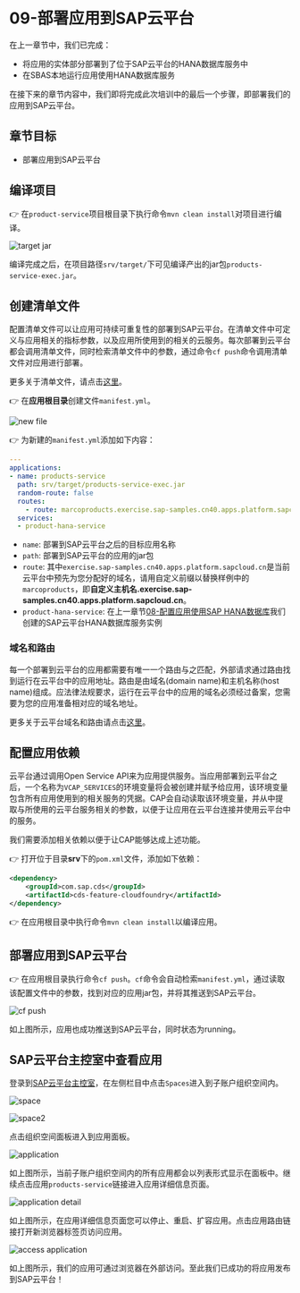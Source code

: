 # 09-部署应用到SAP云平台

在上一章节中，我们已完成：

- 将应用的实体部分部署到了位于SAP云平台的HANA数据库服务中
- 在SBAS本地运行应用使用HANA数据库服务

在接下来的章节内容中，我们即将完成此次培训中的最后一个步骤，即部署我们的应用到SAP云平台。

## 章节目标

- 部署应用到SAP云平台

## 编译项目

:point_right: 在`product-service`项目根目录下执行命令`mvn clean install`对项目进行编译。

![target jar](target-jar.png)

编译完成之后，在项目路径`srv/target/`下可见编译产出的jar包`products-service-exec.jar`。

## 创建清单文件

配置清单文件可以让应用可持续可重复性的部署到SAP云平台。在清单文件中可定义与应用相关的指标参数，以及应用所使用到的相关的云服务。每次部署到云平台都会调用清单文件，同时检索清单文件中的参数，通过命令`cf push`命令调用清单文件对应用进行部署。

更多关于清单文件，请点击[这里](https://docs.cloudfoundry.org/devguide/deploy-apps/manifest.html)。

:point_right: 在**应用根目录**创建文件`manifest.yml`。

![new file](new-file.png)

:point_right: 为新建的`manifest.yml`添加如下内容：

```yml
---
applications:
- name: products-service
  path: srv/target/products-service-exec.jar
  random-route: false
  routes:
    - route: marcoproducts.exercise.sap-samples.cn40.apps.platform.sapcloud.cn
  services:
  - product-hana-service
```

- `name`: 部署到SAP云平台之后的目标应用名称
- `path`: 部署到SAP云平台的应用的jar包
- `route`: 其中`exercise.sap-samples.cn40.apps.platform.sapcloud.cn`是当前云平台中预先为您分配好的域名，请用自定义前缀以替换样例中的`marcoproducts`，即**自定义主机名.exercise.sap-samples.cn40.apps.platform.sapcloud.cn**。
- `product-hana-service`: 在上一章节[08-配置应用使用SAP HANA数据库](https://github.tools.sap/sap-samples-scpcn/teched-2020-12-15/blob/dev/exercises/08/README.md)我们创建的SAP云平台HANA数据库服务实例

### 域名和路由

每一个部署到云平台的应用都需要有唯一一个路由与之匹配，外部请求通过路由找到运行在云平台中的应用地址。路由是由域名(domain name)和主机名称(host name)组成。应法律法规要求，运行在云平台中的应用的域名必须经过备案，您需要为您的应用准备相对应的域名地址。

更多关于云平台域名和路由请点击[这里](https://docs.cloudfoundry.org/devguide/deploy-apps/routes-domains.html)。

## 配置应用依赖

云平台通过调用Open Service API来为应用提供服务。当应用部署到云平台之后，一个名称为`VCAP_SERVICES`的环境变量将会被创建并赋予给应用，该环境变量包含所有应用使用到的相关服务的凭据。CAP会自动读取该环境变量，并从中提取与所使用的云平台服务相关的参数，以便于让应用在云平台连接并使用云平台中的服务。

我们需要添加相关依赖以便于让CAP能够达成上述功能。

:point_right: 打开位于目录**srv**下的`pom.xml`文件，添加如下依赖：

```xml
<dependency>
    <groupId>com.sap.cds</groupId>
    <artifactId>cds-feature-cloudfoundry</artifactId>
</dependency>
```

:point_right: 在应用根目录中执行命令`mvn clean install`以编译应用。

## 部署应用到SAP云平台

:point_right: 在应用根目录执行命令`cf push`。`cf`命令会自动检索`manifest.yml`，通过读取该配置文件中的参数，找到对应的应用jar包，并将其推送到SAP云平台。

![cf push](cf-push.png)

如上图所示，应用也成功推送到SAP云平台，同时状态为running。

## SAP云平台主控室中查看应用

登录到[SAP云平台主控室](http://cockpit.cn40.platform.sapcloud.cn/cockpit)，在左侧栏目中点击`Spaces`进入到子账户组织空间内。

![space](space.png)

![space2](space2.png)

点击组织空间面板进入到应用面板。

![application](application.png)

如上图所示，当前子账户组织空间内的所有应用都会以列表形式显示在面板中。继续点击应用`products-service`链接进入应用详细信息页面。

![application detail](application-detail.png)

如上图所示，在应用详细信息页面您可以停止、重启、扩容应用。点击应用路由链接打开新浏览器标签页访问应用。

![access application](access-application.png)

如上图所示，我们的应用可通过浏览器在外部访问。至此我们已成功的将应用发布到SAP云平台！
